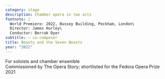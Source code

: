 ```yaml
---
category: stage
description: Chamber opera in two acts
footnote: |
  World Premiere: 2022, Bussey Building, Peckham, London\
  Director: James Hurley\
  Conductor: Berrak Dyer
subtitle: — co-composer
title: Beauty and the Seven Beasts
year: "2022"
---
```


For soloists and chamber ensemble\
Commissioned by The Opera Story; shortlisted for the Fedora Opera Prize 2021
